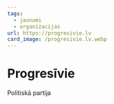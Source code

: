 ```yaml
---
tags:
  - jaunumi
  - organizacijas
url: https://progresivie.lv
card_image: /progresivie.lv.webp
---
```


# Progresīvie

Politiskā partija
